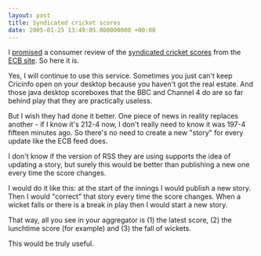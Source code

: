 ```yaml
---
layout: post
title: Syndicated cricket scores
date: 2005-01-25 13:49:05.000000000 +00:00
---
```

<p>I <a href="http://dominicsayers.blogspot.com/2005/01/syndicated-cricket-scores.html">promised</a> a consumer review of the <a href="http://www.ecb.co.uk/live-scores.xml">syndicated cricket scores</a> from the <a href="http://www.ecb.co.uk/">ECB site</a>. So here it is.</p>
<p>Yes, I will continue to use this service. Sometimes you just can't keep Cricinfo open on your desktop because you haven't got the real estate. And those java desktop scoreboxes that the BBC and Channel 4 do are so far behind play that they are practically useless.</p>
<p>But I wish they had done it better. One piece of news in reality replaces another - if I know it's 212-4 now, I don't really need to know it was 197-4 fifteen minutes ago. So there's no need to create a new "story" for every update like the ECB feed does.</p>
<p>I don't know if the version of RSS they are using supports the idea of updating a story, but surely this would be better than publishing a new one every time the score changes.</p>
<p>I would do it like this: at the start of the innings I would publish a new story. Then I would "correct" that story every time the score changes. When a wicket falls or there is a break in play then I would start a new story.</p>
<p>That way, all you see in your aggregator is (1) the latest score, (2) the lunchtime score (for example) and (3) the fall of wickets.</p>
<p>This would be truly useful.
</p>
